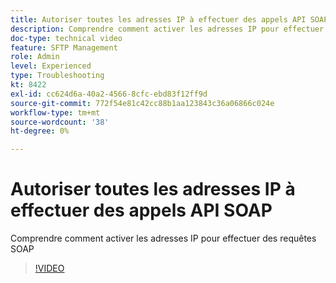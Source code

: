 ```yaml
---
title: Autoriser toutes les adresses IP à effectuer des appels API SOAP
description: Comprendre comment activer les adresses IP pour effectuer des requêtes SOAP
doc-type: technical video
feature: SFTP Management
role: Admin
level: Experienced
type: Troubleshooting
kt: 8422
exl-id: cc624d6a-40a2-4566-8cfc-ebd83f12ff9d
source-git-commit: 772f54e81c42cc88b1aa123843c36a06866c024e
workflow-type: tm+mt
source-wordcount: '38'
ht-degree: 0%

---
```


# Autoriser toutes les adresses IP à effectuer des appels API SOAP

Comprendre comment activer les adresses IP pour effectuer des requêtes SOAP

>[!VIDEO](https://video.tv.adobe.com/v/335978?quality=12)
